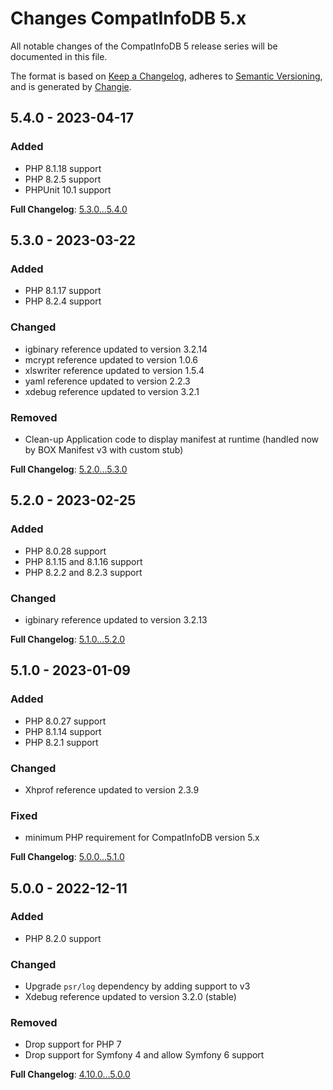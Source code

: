 <!-- markdownlint-disable MD013 MD024 -->
# Changes CompatInfoDB 5.x

All notable changes of the CompatInfoDB 5 release series will be documented in this file.

The format is based on [Keep a Changelog](https://keepachangelog.com/en/1.0.0/),
adheres to [Semantic Versioning](https://semver.org/spec/v2.0.0.html),
and is generated by [Changie](https://github.com/miniscruff/changie).

## 5.4.0 - 2023-04-17

### Added

- PHP 8.1.18 support
- PHP 8.2.5 support
- PHPUnit 10.1 support

**Full Changelog**: [5.3.0...5.4.0](https://github.com/llaville/php-compatinfo-db/compare/5.3.0...5.4.0)

## 5.3.0 - 2023-03-22

### Added

- PHP 8.1.17 support
- PHP 8.2.4 support

### Changed

- igbinary reference updated to version 3.2.14
- mcrypt reference updated to version 1.0.6
- xlswriter reference updated to version 1.5.4
- yaml reference updated to version 2.2.3
- xdebug reference updated to version 3.2.1

### Removed

- Clean-up Application code to display manifest at runtime (handled now by BOX Manifest v3 with custom stub)

**Full Changelog**: [5.2.0...5.3.0](https://github.com/llaville/php-compatinfo-db/compare/5.2.0...5.3.0)

## 5.2.0 - 2023-02-25

### Added

- PHP 8.0.28 support
- PHP 8.1.15 and 8.1.16 support
- PHP 8.2.2 and 8.2.3 support

### Changed

- igbinary reference updated to version 3.2.13

**Full Changelog**: [5.1.0...5.2.0](https://github.com/llaville/php-compatinfo-db/compare/5.1.0...5.2.0)

## 5.1.0 - 2023-01-09

### Added

- PHP 8.0.27 support
- PHP 8.1.14 support
- PHP 8.2.1 support

### Changed

- Xhprof reference updated to version 2.3.9

### Fixed

- minimum PHP requirement for CompatInfoDB version 5.x

**Full Changelog**: [5.0.0...5.1.0](https://github.com/llaville/php-compatinfo-db/compare/5.0.0...5.1.0)

## 5.0.0 - 2022-12-11

### Added

- PHP 8.2.0 support

### Changed

- Upgrade `psr/log` dependency by adding support to v3
- Xdebug reference updated to version 3.2.0 (stable)

### Removed

- Drop support for PHP 7
- Drop support for Symfony 4 and allow Symfony 6 support

**Full Changelog**: [4.10.0...5.0.0](https://github.com/llaville/php-compatinfo-db/compare/4.10.0...5.0.0)
